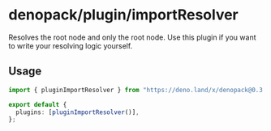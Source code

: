 # denopack/plugin/importResolver

Resolves the root node and only the root node.
Use this plugin if you want to write your resolving logic yourself.

## Usage

```ts
import { pluginImportResolver } from "https://deno.land/x/denopack@0.3.2/plugin/importResolver/mod.ts";

export default {
  plugins: [pluginImportResolver()],
};
```

